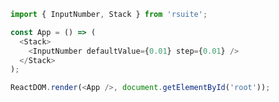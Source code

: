 <!--start-code-->

```js
import { InputNumber, Stack } from 'rsuite';

const App = () => (
  <Stack>
    <InputNumber defaultValue={0.01} step={0.01} />
  </Stack>
);

ReactDOM.render(<App />, document.getElementById('root'));
```

<!--end-code-->
